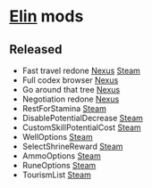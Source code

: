 # [Elin](https://store.steampowered.com/app/2135150/Elin/) mods

## Released
- Fast travel redone [Nexus](https://www.nexusmods.com/elin/mods/45) [Steam](https://steamcommunity.com/sharedfiles/filedetails/?id=3565879775)
- Full codex browser [Nexus](https://www.nexusmods.com/elin/mods/44)
- Go around that tree [Nexus](https://www.nexusmods.com/elin/mods/43)
- Negotiation redone [Nexus](https://www.nexusmods.com/elin/mods/42)
- RestForStamina [Steam](https://steamcommunity.com/sharedfiles/filedetails/?id=3565863585)
- DisablePotentialDecrease [Steam](https://steamcommunity.com/sharedfiles/filedetails/?id=3565868669)
- CustomSkillPotentialCost [Steam](https://steamcommunity.com/sharedfiles/filedetails/?id=3565872761)
- WellOptions [Steam](https://steamcommunity.com/sharedfiles/filedetails/?id=3566154726)
- SelectShrineReward [Steam](https://steamcommunity.com/sharedfiles/filedetails/?id=3568044418)
- AmmoOptions [Steam](https://steamcommunity.com/sharedfiles/filedetails/?id=3568048741)
- RuneOptions [Steam](https://steamcommunity.com/sharedfiles/filedetails/?id=3568741642)
- TourismList [Steam](https://steamcommunity.com/sharedfiles/filedetails/?id=3573422590)